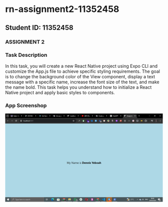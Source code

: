 # rn-assignment2-11352458

## Student ID: 11352458

### ASSIGNMENT 2

### Task Description

In this task, you will create a new React Native project using Expo CLI and customize the App.js file to achieve specific styling requirements. The goal is to change the background color of the View component, display a text message with a specific name, increase the font size of the text, and make the name bold. This task helps you understand how to initialize a React Native project and apply basic styles to components.

### App Screenshop

![screenshot of app screen](assets/react-native.png)
